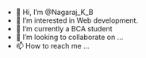 - 👋 Hi, I’m @Nagaraj_K_B
- 👀 I’m interested in Web development.
- 🌱 I’m currently a BCA student
- 💞️ I’m looking to collaborate on ...
- 📫 How to reach me ...

<!---
Nagaraj888/Nagaraj888 is a ✨ special ✨ repository because its `README.md` (this file) appears on your GitHub profile.
You can click the Preview link to take a look at your changes.
--->
